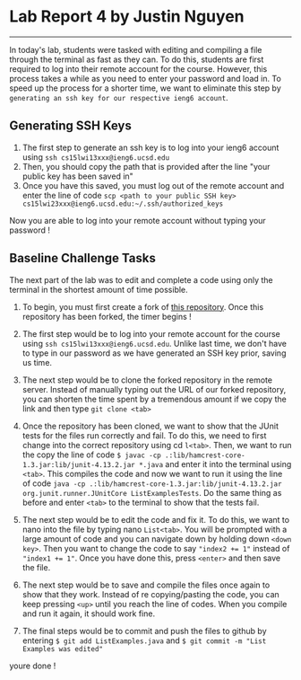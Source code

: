 # Lab Report 4 by Justin Nguyen
---
In today's lab, students were tasked with editing and compiling a file through the terminal as fast as they can.
To do this, students are first required to log into their remote account for the course. However, this process 
takes a while as you need to enter your password and load in. To speed up the process for a shorter time, we
want to eliminate this step by `generating an ssh key for our respective ieng6 account`. 

## Generating SSH Keys
1. The first step to generate an ssh key is to log into your ieng6 account using `ssh cs15lwi13xxx@ieng6.ucsd.edu`
2. Then, you should copy the path that is provided after the line "your public key has been saved in"
3. Once you have this saved, you must log out of the remote account and enter the line of code 
   `scp <path to your public SSH key> cs15lwi23xxx@ieng6.ucsd.edu:~/.ssh/authorized_keys`
   
Now you are able to log into your remote account without typing your password !

## Baseline Challenge Tasks
The next part of the lab was to edit and complete a code using only the terminal in the shortest amount of time possible. 

1. To begin, you must first create a fork of [this repository](https://github.com/ucsd-cse15l-w23/lab7). 
Once this repository has been forked, the timer begins !

2. The first step would be to log into your remote account for the course using `ssh cs15lwi13xxx@ieng6.ucsd.edu`. Unlike 
last time, we don't have to type in our password as we have generated an SSH key prior, saving us time. 

3. The next step would be to clone the forked repository in the remote server. Instead of manually typing out the URL of 
our forked repository, you can shorten the time spent by a tremendous amount if we copy the link and then type `git clone <tab>`

4. Once the repository has been cloned, we want to show that the JUnit tests for the files run correctly and fail. To do this, we need 
to first change into the correct repository using cd `l<tab>`. Then, we want to run the copy the line of code `$ javac -cp .:lib/hamcrest-core-1.3.jar:lib/junit-4.13.2.jar *.java` and enter it into the terminal using `<tab>`. This compiles the code and now we want to run it using the line of code 
`java -cp .:lib/hamcrest-core-1.3.jar:lib/junit-4.13.2.jar org.junit.runner.JUnitCore ListExamplesTests`. Do the same thing as before and enter 
`<tab>` to the terminal to show that the tests fail.

5. The next step would be to edit the code and fix it. To do this, we want to nano into the file by typing nano `List<tab>`. You will be prompted with
a large amount of code and you can navigate down by holding down `<down key>`. Then you want to change the code to say `"index2 += 1"` instead of 
`"index1 += 1"`. Once you have done this, press `<enter>` and then save the file.

6. The next step would be to save and compile the files once again to show that they work. Instead of re copying/pasting the code, you can 
keep pressing `<up>` until you reach the line of codes. When you compile and run it again, it should work fine.
   
7. The final steps would be to commit and push the files to github by entering `$ git add ListExamples.java` and `$ git commit -m "List Examples was edited"`
    
youre done !
